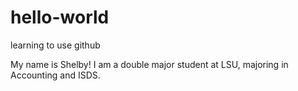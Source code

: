 # hello-world
learning to use github 

My name is Shelby! I am a double major student at LSU, majoring in Accounting and ISDS. 
